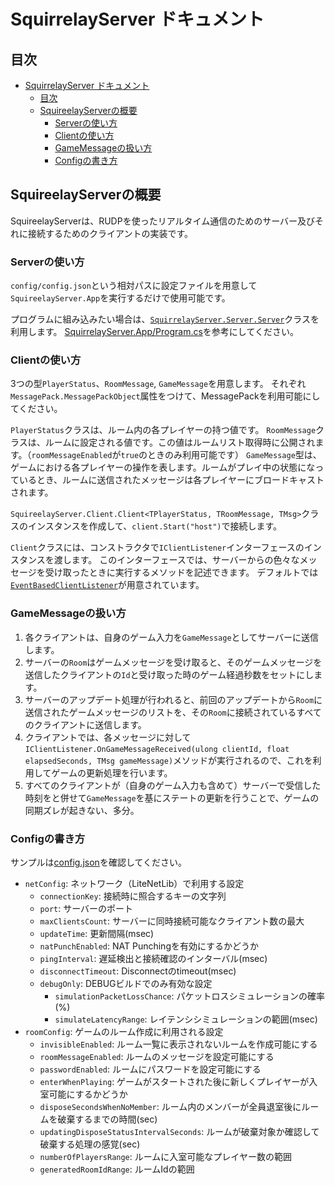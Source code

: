 # SquirrelayServer ドキュメント

## 目次

- [SquirrelayServer ドキュメント](#squirrelayserver-ドキュメント)
  - [目次](#目次)
  - [SquireelayServerの概要](#squireelayserverの概要)
    - [Serverの使い方](#serverの使い方)
    - [Clientの使い方](#clientの使い方)
    - [GameMessageの扱い方](#gamemessageの扱い方)
    - [Configの書き方](#configの書き方)


## SquireelayServerの概要

SquireelayServerは、RUDPを使ったリアルタイム通信のためのサーバー及びそれに接続するためのクライアントの実装です。

### Serverの使い方

`config/config.json`という相対パスに設定ファイルを用意して`SquireelayServer.App`を実行するだけで使用可能です。

プログラムに組み込みたい場合は、[`SquirrelayServer.Server.Server`](/src/SquirrelayServer/Server/Server.cs)クラスを利用します。
[SquirrelayServer.App/Program.cs](/src/SquirrelayServer.App/Program.cs)を参考にしてください。


### Clientの使い方

3つの型`PlayerStatus`、`RoomMessage`, `GameMessage`を用意します。
それぞれ`MessagePack.MessagePackObject`属性をつけて、MessagePackを利用可能にしてください。

`PlayerStatus`クラスは、ルーム内の各プレイヤーの持つ値です。
`RoomMessage`クラスは、ルームに設定される値です。この値はルームリスト取得時に公開されます。（`roomMessageEnabled`が`true`のときのみ利用可能です）
`GameMessage`型は、ゲームにおける各プレイヤーの操作を表します。ルームがプレイ中の状態になっているとき、ルームに送信されたメッセージは各プレイヤーにブロードキャストされます。

`SquireelayServer.Client.Client<TPlayerStatus, TRoomMessage, TMsg>`クラスのインスタンスを作成して、`client.Start("host")`で接続します。

`Client`クラスには、コンストラクタで`IClientListener`インターフェースのインスタンスを渡します。
このインターフェースでは、サーバーからの色々なメッセージを受け取ったときに実行するメソッドを記述できます。
デフォルトでは[`EventBasedClientListener`](/src/SquirrelayServer/Client/Listener.cs)が用意されています。

### GameMessageの扱い方

1. 各クライアントは、自身のゲーム入力を`GameMessage`としてサーバーに送信します。
1. サーバーの`Room`はゲームメッセージを受け取ると、そのゲームメッセージを送信したクライアントの`Id`と受け取った時のゲーム経過秒数をセットにします。
1. サーバーのアップデート処理が行われると、前回のアップデートから`Room`に送信されたゲームメッセージのリストを、その`Room`に接続されているすべてのクライアントに送信します。
1. クライアントでは、各メッセージに対して`IClientListener.OnGameMessageReceived(ulong clientId, float elapsedSeconds, TMsg gameMessage)`メソッドが実行されるので、これを利用してゲームの更新処理を行います。
2. すべてのクライアントが（自身のゲーム入力も含めて）サーバーで受信した時刻をと併せて`GameMessage`を基にステートの更新を行うことで、ゲームの同期ズレが起きない、多分。

### Configの書き方

サンプルは[config.json](/config/config.json)を確認してください。

- `netConfig`: ネットワーク（LiteNetLib）で利用する設定
  - `connectionKey`: 接続時に照合するキーの文字列
  - `port`: サーバーのポート
  - `maxClientsCount`: サーバーに同時接続可能なクライアント数の最大
  - `updateTime`: 更新間隔(msec)
  - `natPunchEnabled`: NAT Punchingを有効にするかどうか
  - `pingInterval`: 遅延検出と接続確認のインターバル(msec)
  - `disconnectTimeout`: Disconnectのtimeout(msec)
  - `debugOnly`: DEBUGビルドでのみ有効な設定
    - `simulationPacketLossChance`: パケットロスシミュレーションの確率(%)
    - `simulateLatencyRange`: レイテンシシミュレーションの範囲(msec)
- `roomConfig`: ゲームのルーム作成に利用される設定
  - `invisibleEnabled`: ルーム一覧に表示されないルームを作成可能にする
  - `roomMessageEnabled`: ルームのメッセージを設定可能にする
  - `passwordEnabled`: ルームにパスワードを設定可能にする
  - `enterWhenPlaying`: ゲームがスタートされた後に新しくプレイヤーが入室可能にするかどうか
  - `disposeSecondsWhenNoMember`: ルーム内のメンバーが全員退室後にルームを破棄するまでの時間(sec)
  - `updatingDisposeStatusIntervalSeconds`: ルームが破棄対象か確認して破棄する処理の感覚(sec)
  - `numberOfPlayersRange`: ルームに入室可能なプレイヤー数の範囲
  - `generatedRoomIdRange`: ルームIdの範囲

